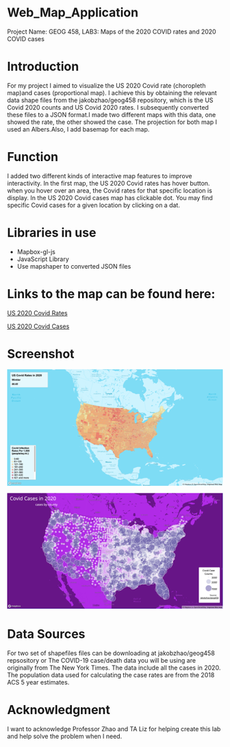 # Web_Map_Application

Project Name: GEOG 458, LAB3: Maps of the 2020 COVID rates and 2020 COVID cases 
# Introduction
For my project I aimed to visualize the US 2020 Covid rate (choropleth map)and cases (proportional map). I achieve this by obtaining the relevant data shape files from the jakobzhao/geog458 repository, which is the US Covid 2020 counts and US Covid 2020 rates. I subsequently converted these files to a JSON format.I made two different maps with this data, one showed the rate, the other showed the case. The projection for both map I used an Albers.Also, I add basemap for each map. 

# Function
I added two different kinds of interactive map features to improve interactivity. In the first map, the US 2020 Covid rates has hover  button. when you hover over an area, the Covid rates for that specific location is display. In the US 2020 Covid cases map has clickable dot. You may find specific Covid cases for a given location by clicking on a dat.

# Libraries in use
* Mapbox-gl-js
* JavaScript Library
* Use mapshaper to converted JSON files

# Links to the map can be found here:

[US 2020 Covid Rates](https://miahuang1.github.io/Web_Map_Application/map1.html)

[US 2020 Covid Cases](https://miahuang1.github.io/Web_Map_Application/map2.html)

# Screenshot 

![US 2020 Covid Rates](img/map1.png)

![US 2020 Covid Cases](img/map2.png)

# Data Sources
For two set of shapefiles files can be downloading at jakobzhao/geog458 repsository or The COVID-19 case/death data you will be using are originally from The New York Times. The data include all the cases in 2020. The population data used for calculating the case rates are from the 2018 ACS 5 year estimates.

# Acknowledgment

I want to acknowledge Professor Zhao and TA Liz for helping create this lab and help solve the problem when I need.








